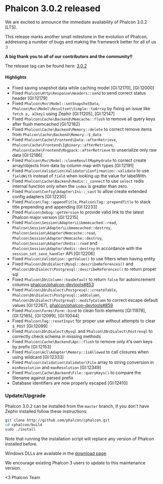 Phalcon 3.0.2 released
======================

We are excited to announce the immediate availability of Phalcon 3.0.2 [LTS].

This release marks another small milestone in the evolution of Phalcon, addressing a number of bugs and making the framework better for all of us :)

**A big thank you to all of our contributors and the community!!**

The release tag can be found here: [3.0.2](https://github.com/phalcon/cphalcon/releases/tag/v3.0.2)

#### Highlights

- Fixed saving snapshot data while caching model [GI:12170], [GI:12000]
- Fixed `Phalcon\Http\Response\Headers::send` to send correct status header [GI:12179]
- Fixed `Phalcon\Mvc\Model::setSnapshotData`, `Phalcon\Mvc\Model\Resultset\Simple::toArray` by fixing an issue like `fetch a, a[key]` using Zephir [GI:11205], [GI:12147]
- Fixed `Phalcon\Cache\Backend\Memcache::flush` to remove all query keys after flush memcached [GI:12182]
- Fixed `Phalcon\Cache\Backend\Memory::delete` to correct remove items from  `Phalcon\Cache\Backend\Memory::$_data`
- Fixed `Phalcon\Cache\Frontend\Data::afterRetrieve`, `Phalcon\Cache\Frontend\Igbinary::afterRetrieve`, `Phalcon\Cache\Frontend\Msgpack::afterRetrieve` to unserialize only raw data [GI:12186]
- Fixed `Phalcon\Mvc\Model::cloneResultMapHydrate` to correct create array/objects from data by column map with types [GI:12191]
- Fixed `Phalcon\Validation\Validator\Confirmation::validate` to use `fieldWith` instead of `field` when looking up the value for labelWith.
- Fixed `Phalcon\Cache\Backend\Redis::_connect` to use `select` redis internal function only when the `index` is greater than zero.
- Fixed `Phalcon\Config\Adapter\Ini::_cast` to allow create extended config adapters [GI:12230]
- Fixed `Phalcon\Tag::appendTitle`, `Phalcon\Tag::prependTitle` to stack title prepending and appending [GI:12233]
- Fixed `Phalcon\Debug::getVersion` to provide valid link to the latest Phalcon major version [GI:12215]
- Fixed `Phalcon\Session\Adapter\Libmemcached::read`, `Phalcon\Session\Adapter\Libmemcached::destroy`, `Phalcon\Session\Adapter\Memcache::read`, `Phalcon\Session\Adapter\Memcache::destroy`, `Phalcon\Session\Adapter\Redis::read` and `Phalcon\Session\Adapter\Redis::destroy` in accordance with the `session_set_save_handler` API [GI:12206]
- Fixed `Phalcon\Validation::getValue()` to use filters when having entity
- Fixed `Phalcon\Db\Dialect\Mysql::describeReferences()` and `Phalcon\Db\Dialect\Postgresql::describeReferences()` to return proper sql
- Fixed `Phalcon\Db\Column::hasDefault` to return `false` for autoincrement columns [phalcon/phalcon-devtools#853](https://github.com/phalcon/phalcon-devtools/issues/853)
- Fixed `Phalcon\Db\Dialect\Postgresql::createTable`, `Phalcon\Db\Dialect\Postgresql::addColumn`, `Phalcon\Db\Dialect\Postgresql::modifyColumn` to correct escape default values [GI:12267], [phalcon/phalcon-devtools#859](https://github.com/phalcon/phalcon-devtools/issues/859)
- Fixed `Phalcon\Forms\Form::bind` to clean form elements [GI:11978], [GI:12165], [GI:12099], [GI:10044]
- Fixed `Phalcon\Tag::resetInput` for proper use without attempts to clear `$_POST` [GI:12099]
- Fixed `Phalcon\Db\Dialect\Mysql` and `Phalcon\Db\Dialect\Postresql` to correctly check schema in missing methods
- Fixed `Phalcon\Cache\Backend\Apc::flush` to remove only it's own keys by prefix [GI:12153]
- Fixed `Phalcon\Acl\Adapter\Memory::isAllowed` to call closures when using wildcard [GI:12333]
- Fixed `Phalcon\Validation\Validator\File` array to string conversion in `minResolution` and `maxResolution` [GI:12349]
- Fixed `Phalcon\Cache\Backend\File::queryKeys()` to compare the filename against parsed prefix
- Database identifiers are now properly escaped [GI:12410]


### Update/Upgrade

Phalcon 3.0.2 can be installed from the `master` branch, if you don't have Zephir installed follow these instructions:

```sh
git clone http://github.com/phalcon/cphalcon.git
cd cphalcon/build
sudo ./install
```

Note that running the installation script will replace any version of Phalcon installed before.

Windows DLLs are available in the [download page](https://phalconphp.com/en/download/windows).

We encourage existing Phalcon 3 users to update to this maintenance version.

<3 Phalcon Team
